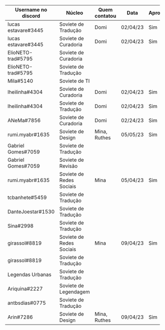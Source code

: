 | Username no discord | Núcleo | Quem contatou | Data | Aprovado |
| ------- | ------- | ------- | ------- | ------- |
|lucas estavare#3445 | Soviete de Tradução |Domi |02/04/23 |Sim|
|lucas estavare#3445 | Soviete de Curadoria |Domi |02/04/23 |Sim|
|ElioNETO-trad#5795 | Soviete de Curadoria |  |  |  |
|ElioNETO-trad#5795 | Soviete de Tradução |  |  |  |
|Мilа#5140 | Soviete de TI |  |  |  |
|lheilinha#4304 | Soviete de Curadoria |Domi |02/04/23 |Sim|
|lheilinha#4304 | Soviete de Tradução |Domi |02/04/23 |Sim|
|ANeMa#7856 | Soviete de Curadoria |Domi |02/24/23 |Sim |
|rumi.myabr#1635 | Soviete de Design |Mina, Ruthes| 05/05/23 |Sim |
|Gabriel Gomes#7059 | Soviete de Tradução |  |  |  |
|Gabriel Gomes#7059 | Soviete de Revisão |  |  |  |
|rumi.myabr#1635 | Soviete de Redes Sociais |Mina |05/04/23 |Sim |
|tcbanhete#5459 | Soviete de Tradução |  |  |  |
|DanteJoestar#1530 | Soviete de Tradução |  |  |  |
|Sina#2998 | Soviete de Tradução |  |  |  |
|girassol#8819 | Soviete de Redes Sociais |Mina |09/04/23 |Sim |
|girassol#8819 | Soviete de Tradução |  |  |  |
|Legendas Urbanas | Soviete de Tradução |  |  |  |
|Ariquina#2227 | Soviete de Legendagem |  |  |  |
|antbsdias#0775 | Soviete de Tradução |  |  |  |
|Arin#7286 | Soviete de Design |Mina, Ruthes |09/04/23 |Sim |